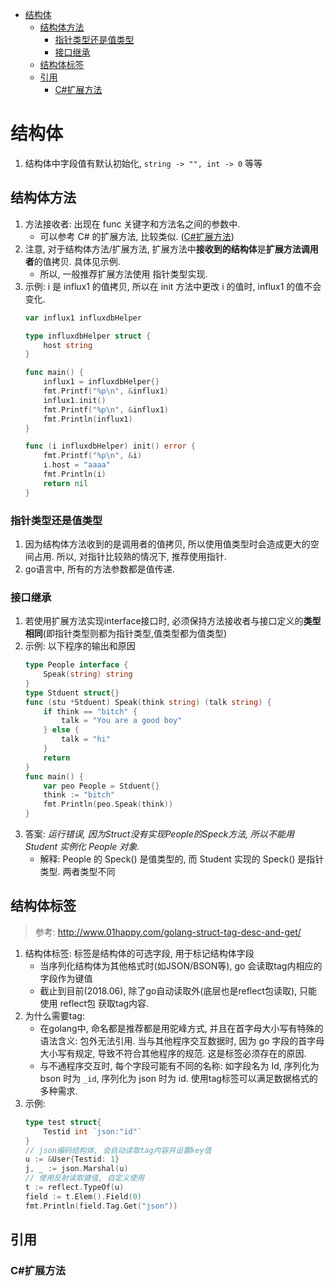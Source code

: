 <!-- TOC -->

- [结构体](#结构体)
    - [结构体方法](#结构体方法)
        - [指针类型还是值类型](#指针类型还是值类型)
        - [接口继承](#接口继承)
    - [结构体标签](#结构体标签)
    - [引用](#引用)
        - [C#扩展方法](#c扩展方法)

<!-- /TOC -->
# 结构体
1. 结构体中字段值有默认初始化, `string -> "", int -> 0` 等等

## 结构体方法
1. 方法接收者: 出现在 func 关键字和方法名之间的参数中.
    - 可以参考 C# 的扩展方法, 比较类似. ([C#扩展方法](https://docs.microsoft.com/zh-cn/dotnet/csharp/programming-guide/classes-and-structs/extension-methods))
2. 注意, 对于结构体方法/扩展方法, 扩展方法中**接收到的结构体**是**扩展方法调用者**的值拷贝. 具体见示例.
    - 所以, 一般推荐扩展方法使用 指针类型实现.
3. 示例: i 是 influx1 的值拷贝, 所以在 init 方法中更改 i 的值时, influx1 的值不会变化.
    ```Go
    var influx1 influxdbHelper

    type influxdbHelper struct {
        host string
    }

    func main() {
        influx1 = influxdbHelper{}
        fmt.Printf("%p\n", &influx1)
        influx1.init()
        fmt.Printf("%p\n", &influx1)
        fmt.Println(influx1)
    }

    func (i influxdbHelper) init() error {
        fmt.Printf("%p\n", &i)
        i.host = "aaaa"
        fmt.Println(i)
        return nil
    }
    ```
### 指针类型还是值类型
1. 因为结构体方法收到的是调用者的值拷贝, 所以使用值类型时会造成更大的空间占用. 所以, 对指针比较熟的情况下, 推荐使用指针.
2. go语言中, 所有的方法参数都是值传递.

### 接口继承
1. 若使用扩展方法实现interface接口时, 必须保持方法接收者与接口定义的**类型相同**(即指针类型则都为指针类型,值类型都为值类型)
2. 示例: 以下程序的输出和原因
    ```Go
    type People interface {
        Speak(string) string
    }
    type Stduent struct{}
    func (stu *Stduent) Speak(think string) (talk string) {
        if think == "bitch" {
            talk = "You are a good boy"
        } else {
            talk = "hi"
        }
        return
    }
    func main() {
        var peo People = Stduent{}
        think := "bitch"
        fmt.Println(peo.Speak(think))
    }
    ```
2. 答案: _运行错误, 因为Struct没有实现People的Speck方法, 所以不能用 Student 实例化 People 对象._
    - 解释: People 的 Speck() 是值类型的, 而 Student 实现的 Speck() 是指针类型. 两者类型不同
    
## 结构体标签
> 参考: http://www.01happy.com/golang-struct-tag-desc-and-get/

1. 结构体标签: 标签是结构体的可选字段, 用于标记结构体字段
    - 当序列化结构体为其他格式时(如JSON/BSON等), go 会读取tag内相应的字段作为键值
    - 截止到目前(2018.06), 除了go自动读取外(底层也是reflect包读取), 只能使用 reflect包 获取tag内容.
2. 为什么需要tag: 
    - 在golang中, 命名都是推荐都是用驼峰方式, 并且在首字母大小写有特殊的语法含义: 包外无法引用. 当与其他程序交互数据时, 因为 go 字段的首字母大小写有规定, 导致不符合其他程序的规范. 这是标签必须存在的原因.
    - 与不通程序交互时, 每个字段可能有不同的名称: 如字段名为 Id, 序列化为 bson 时为 `_id`, 序列化为 json 时为 id. 使用tag标签可以满足数据格式的多种需求.
3. 示例:
    ```Go
    type test struct{
        Testid int `json:"id"`
    }
    // json编码结构体, 会自动读取tag内容并设置key值
    u := &User{Testid: 1}
    j, _ := json.Marshal(u)
    // 使用反射读取键值, 自定义使用
    t := reflect.TypeOf(u)
    field := t.Elem().Field(0)
    fmt.Println(field.Tag.Get("json"))
    ```

## 引用
### C#扩展方法